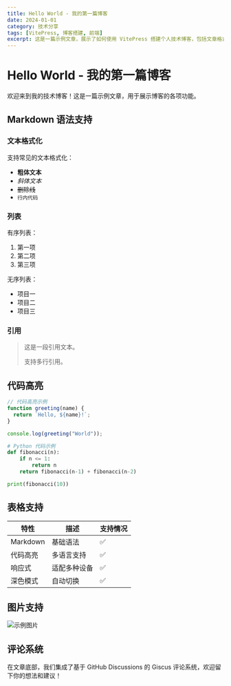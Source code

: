 ```yaml
---
title: Hello World - 我的第一篇博客
date: 2024-01-01
category: 技术分享
tags: [VitePress, 博客搭建, 前端]
excerpt: 这是一篇示例文章，展示了如何使用 VitePress 搭建个人技术博客，包括文章格式、Markdown 语法、代码高亮等功能。
---
```


# Hello World - 我的第一篇博客

欢迎来到我的技术博客！这是一篇示例文章，用于展示博客的各项功能。

## Markdown 语法支持

### 文本格式化

支持常见的文本格式化：

- **粗体文本**
- _斜体文本_
- ~~删除线~~
- `行内代码`

### 列表

有序列表：

1. 第一项
2. 第二项
3. 第三项

无序列表：

- 项目一
- 项目二
- 项目三

### 引用

> 这是一段引用文本。
>
> 支持多行引用。

## 代码高亮

```javascript
// 代码高亮示例
function greeting(name) {
  return `Hello, ${name}!`;
}

console.log(greeting("World"));
```

```python
# Python 代码示例
def fibonacci(n):
    if n <= 1:
        return n
    return fibonacci(n-1) + fibonacci(n-2)

print(fibonacci(10))
```

## 表格支持

| 特性     | 描述         | 支持情况 |
| -------- | ------------ | -------- |
| Markdown | 基础语法     | ✅       |
| 代码高亮 | 多语言支持   | ✅       |
| 响应式   | 适配多种设备 | ✅       |
| 深色模式 | 自动切换     | ✅       |

## 图片支持

![示例图片](https://source.unsplash.com/random/800x400)

## 评论系统

在文章底部，我们集成了基于 GitHub Discussions 的 Giscus 评论系统，欢迎留下你的想法和建议！

<div class="giscus"></div>
